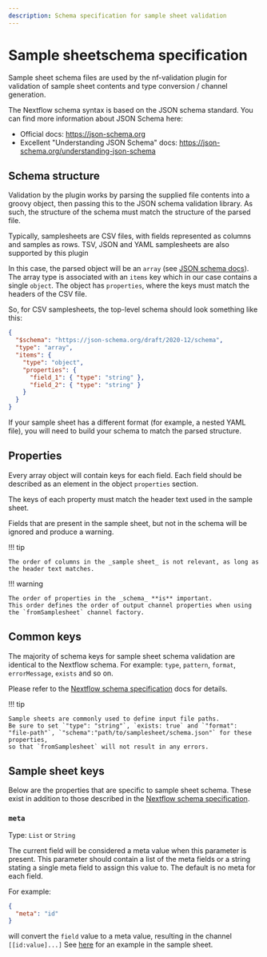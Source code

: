 ```yaml
---
description: Schema specification for sample sheet validation
---
```


# Sample sheetschema specification

Sample sheet schema files are used by the nf-validation plugin for validation of sample sheet contents and type conversion / channel generation.

The Nextflow schema syntax is based on the JSON schema standard.
You can find more information about JSON Schema here:

- Official docs: <https://json-schema.org>
- Excellent "Understanding JSON Schema" docs: <https://json-schema.org/understanding-json-schema>

## Schema structure

Validation by the plugin works by parsing the supplied file contents into a groovy object,
then passing this to the JSON schema validation library.
As such, the structure of the schema must match the structure of the parsed file.

Typically, samplesheets are CSV files, with fields represented as columns and samples as rows. TSV, JSON and YAML samplesheets are also supported by this plugin

In this case, the parsed object will be an `array` (see [JSON schema docs](https://json-schema.org/understanding-json-schema/reference/array.html#items)).
The array type is associated with an `items` key which in our case contains a single `object`.
The object has `properties`, where the keys must match the headers of the CSV file.

So, for CSV samplesheets, the top-level schema should look something like this:

```json
{
  "$schema": "https://json-schema.org/draft/2020-12/schema",
  "type": "array",
  "items": {
    "type": "object",
    "properties": {
      "field_1": { "type": "string" },
      "field_2": { "type": "string" }
    }
  }
}
```

If your sample sheet has a different format (for example, a nested YAML file),
you will need to build your schema to match the parsed structure.

## Properties

Every array object will contain keys for each field.
Each field should be described as an element in the object `properties` section.

The keys of each property must match the header text used in the sample sheet.

Fields that are present in the sample sheet, but not in the schema will be ignored and produce a warning.

!!! tip

    The order of columns in the _sample sheet_ is not relevant, as long as the header text matches.

!!! warning

    The order of properties in the _schema_ **is** important.
    This order defines the order of output channel properties when using the `fromSamplesheet` channel factory.

## Common keys

The majority of schema keys for sample sheet schema validation are identical to the Nextflow schema.
For example: `type`, `pattern`, `format`, `errorMessage`, `exists` and so on.

Please refer to the [Nextflow schema specification](../nextflow_schema/nextflow_schema_specification.md) docs for details.

!!! tip

    Sample sheets are commonly used to define input file paths.
    Be sure to set `"type": "string"`, `exists: true` and `"format": "file-path"`, `"schema":"path/to/samplesheet/schema.json"` for these properties,
    so that `fromSamplesheet` will not result in any errors.

## Sample sheet keys

Below are the properties that are specific to sample sheet schema.
These exist in addition to those described in the [Nextflow schema specification](../nextflow_schema/nextflow_schema_specification.md).

### `meta`

Type: `List` or `String`

The current field will be considered a meta value when this parameter is present. This parameter should contain a list of the meta fields or a string stating a single meta field to assign this value to. The default is no meta for each field.

For example:

```json
{
  "meta": "id"
}
```

will convert the `field` value to a meta value, resulting in the channel `[[id:value]...]`
See [here](https://github.com/nextflow-io/nf-validation/blob/ce3aef60e5103ea4798375fe6c59bae41b7d2a25/plugins/nf-validation/src/testResources/schema_input.json#L10-L25) for an example in the sample sheet.

